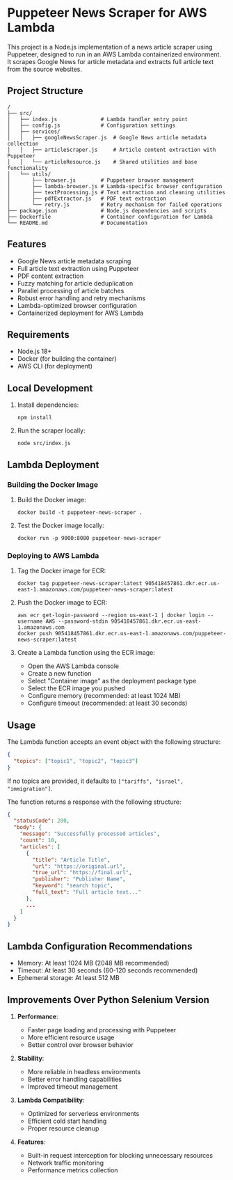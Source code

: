 # Puppeteer News Scraper for AWS Lambda

This project is a Node.js implementation of a news article scraper using Puppeteer, designed to run in an AWS Lambda containerized environment. It scrapes Google News for article metadata and extracts full article text from the source websites.

## Project Structure

```
/
├── src/
│   ├── index.js              # Lambda handler entry point
│   ├── config.js             # Configuration settings
│   ├── services/
│   │   ├── googleNewsScraper.js  # Google News article metadata collection
│   │   ├── articleScraper.js     # Article content extraction with Puppeteer
│   │   └── articleResource.js    # Shared utilities and base functionality
│   └── utils/
│       ├── browser.js        # Puppeteer browser management
│       ├── lambda-browser.js # Lambda-specific browser configuration
│       ├── textProcessing.js # Text extraction and cleaning utilities
│       ├── pdfExtractor.js   # PDF text extraction
│       └── retry.js          # Retry mechanism for failed operations
├── package.json              # Node.js dependencies and scripts
├── Dockerfile                # Container configuration for Lambda
└── README.md                 # Documentation
```

## Features

- Google News article metadata scraping
- Full article text extraction using Puppeteer
- PDF content extraction
- Fuzzy matching for article deduplication
- Parallel processing of article batches
- Robust error handling and retry mechanisms
- Lambda-optimized browser configuration
- Containerized deployment for AWS Lambda

## Requirements

- Node.js 18+
- Docker (for building the container)
- AWS CLI (for deployment)

## Local Development

1. Install dependencies:
   ```
   npm install
   ```

2. Run the scraper locally:
   ```
   node src/index.js
   ```

## Lambda Deployment

### Building the Docker Image

1. Build the Docker image:
   ```
   docker build -t puppeteer-news-scraper .
   ```

2. Test the Docker image locally:
   ```
   docker run -p 9000:8080 puppeteer-news-scraper
   ```

### Deploying to AWS Lambda

1. Tag the Docker image for ECR:
   ```
   docker tag puppeteer-news-scraper:latest 905418457861.dkr.ecr.us-east-1.amazonaws.com/puppeteer-news-scraper:latest
   ```

2. Push the Docker image to ECR:
   ```
   aws ecr get-login-password --region us-east-1 | docker login --username AWS --password-stdin 905418457861.dkr.ecr.us-east-1.amazonaws.com
   docker push 905418457861.dkr.ecr.us-east-1.amazonaws.com/puppeteer-news-scraper:latest
   ```

3. Create a Lambda function using the ECR image:
   - Open the AWS Lambda console
   - Create a new function
   - Select "Container image" as the deployment package type
   - Select the ECR image you pushed
   - Configure memory (recommended: at least 1024 MB)
   - Configure timeout (recommended: at least 30 seconds)

## Usage

The Lambda function accepts an event object with the following structure:

```json
{
  "topics": ["topic1", "topic2", "topic3"]
}
```

If no topics are provided, it defaults to `["tariffs", "israel", "immigration"]`.

The function returns a response with the following structure:

```json
{
  "statusCode": 200,
  "body": {
    "message": "Successfully processed articles",
    "count": 10,
    "articles": [
      {
        "title": "Article Title",
        "url": "https://original.url",
        "true_url": "https://final.url",
        "publisher": "Publisher Name",
        "keyword": "search topic",
        "full_text": "Full article text..."
      },
      ...
    ]
  }
}
```

## Lambda Configuration Recommendations

- Memory: At least 1024 MB (2048 MB recommended)
- Timeout: At least 30 seconds (60-120 seconds recommended)
- Ephemeral storage: At least 512 MB

## Improvements Over Python Selenium Version

1. **Performance**:
   - Faster page loading and processing with Puppeteer
   - More efficient resource usage
   - Better control over browser behavior

2. **Stability**:
   - More reliable in headless environments
   - Better error handling capabilities
   - Improved timeout management

3. **Lambda Compatibility**:
   - Optimized for serverless environments
   - Efficient cold start handling
   - Proper resource cleanup

4. **Features**:
   - Built-in request interception for blocking unnecessary resources
   - Network traffic monitoring
   - Performance metrics collection

